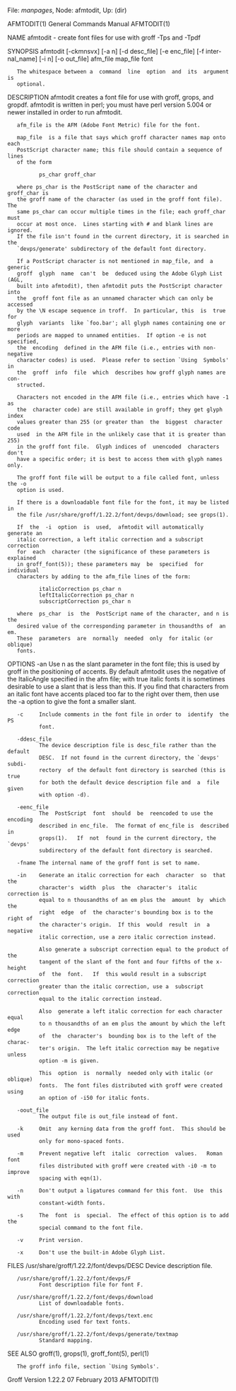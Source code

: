 File: *manpages*,  Node: afmtodit,  Up: (dir)

AFMTODIT(1)                 General Commands Manual                AFMTODIT(1)



NAME
       afmtodit - create font files for use with groff -Tps and -Tpdf

SYNOPSIS
       afmtodit [-ckmnsvx] [-a n] [-d desc_file] [-e enc_file] [-f inter-
                nal_name] [-i n] [-o out_file] afm_file map_file font

       The whitespace between a  command  line  option  and  its  argument  is
       optional.

DESCRIPTION
       afmtodit  creates  a  font  file for use with groff, grops, and gropdf.
       afmtodit is written in perl; you must have perl version 5.004 or  newer
       installed in order to run afmtodit.

       afm_file is the AFM (Adobe Font Metric) file for the font.

       map_file  is a file that says which groff character names map onto each
       PostScript character name; this file should contain a sequence of lines
       of the form

              ps_char groff_char

       where ps_char is the PostScript name of the character and groff_char is
       the groff name of the character (as used in the groff font file).   The
       same ps_char can occur multiple times in the file; each groff_char must
       occur at most once.  Lines starting with # and blank lines are ignored.
       If the file isn't found in the current directory, it is searched in the
       `devps/generate' subdirectory of the default font directory.

       If a PostScript character is not mentioned in map_file, and  a  generic
       groff  glyph  name  can't  be  deduced using the Adobe Glyph List (AGL,
       built into afmtodit), then afmtodit puts the PostScript character  into
       the  groff font file as an unnamed character which can only be accessed
       by the \N escape sequence in troff.  In particular, this  is  true  for
       glyph  variants  like `foo.bar'; all glyph names containing one or more
       periods are mapped to unnamed entities.  If option -e is not specified,
       the  encoding  defined in the AFM file (i.e., entries with non-negative
       character codes) is used.  Please refer to section `Using  Symbols'  in
       the  groff  info  file  which  describes how groff glyph names are con-
       structed.

       Characters not encoded in the AFM file (i.e., entries which have -1  as
       the  character code) are still available in groff; they get glyph index
       values greater than 255 (or greater than  the  biggest  character  code
       used  in the AFM file in the unlikely case that it is greater than 255)
       in the groff font file.  Glyph indices of  unencoded  characters  don't
       have a specific order; it is best to access them with glyph names only.

       The groff font file will be output to a file called font, unless the -o
       option is used.

       If there is a downloadable font file for the font, it may be listed  in
       the file /usr/share/groff/1.22.2/font/devps/download; see grops(1).

       If  the  -i  option  is  used,  afmtodit will automatically generate an
       italic correction, a left italic correction and a subscript  correction
       for  each  character (the significance of these parameters is explained
       in groff_font(5)); these parameters may  be  specified  for  individual
       characters by adding to the afm_file lines of the form:

              italicCorrection ps_char n
              leftItalicCorrection ps_char n
              subscriptCorrection ps_char n

       where  ps_char  is  the  PostScript name of the character, and n is the
       desired value of the corresponding parameter in thousandths of  an  em.
       These  parameters  are  normally  needed  only  for italic (or oblique)
       fonts.

OPTIONS
       -an    Use n as the slant parameter in the font file; this is  used  by
              groff  in  the positioning of accents.  By default afmtodit uses
              the negative of the ItalicAngle specified in the afm file;  with
              true  italic fonts it is sometimes desirable to use a slant that
              is less than this.  If you find that characters from  an  italic
              font  have  accents  placed too far to the right over them, then
              use the -a option to give the font a smaller slant.

       -c     Include comments in the font file in order to  identify  the  PS
              font.

       -ddesc_file
              The device description file is desc_file rather than the default
              DESC.  If not found in the current directory, the `devps' subdi-
              rectory  of the default font directory is searched (this is true
              for both the default device description file and  a  file  given
              with option -d).

       -eenc_file
              The  PostScript  font  should  be  reencoded to use the encoding
              described in enc_file.  The format of enc_file is  described  in
              grops(1).   If  not  found in the current directory, the `devps'
              subdirectory of the default font directory is searched.

       -fname The internal name of the groff font is set to name.

       -in    Generate an italic correction for each  character  so  that  the
              character's  width  plus  the  character's  italic correction is
              equal to n thousandths of an em plus the  amount  by  which  the
              right  edge  of  the character's bounding box is to the right of
              the character's origin.  If this  would  result  in  a  negative
              italic correction, use a zero italic correction instead.

              Also generate a subscript correction equal to the product of the
              tangent of the slant of the font and four fifths of the x-height
              of  the  font.   If  this would result in a subscript correction
              greater than the italic correction, use a  subscript  correction
              equal to the italic correction instead.

              Also  generate a left italic correction for each character equal
              to n thousandths of an em plus the amount by which the left edge
              of  the  character's  bounding box is to the left of the charac-
              ter's origin.  The left italic correction may be negative unless
              option -m is given.

              This  option  is  normally  needed only with italic (or oblique)
              fonts.  The font files distributed with groff were created using
              an option of -i50 for italic fonts.

       -oout_file
              The output file is out_file instead of font.

       -k     Omit  any kerning data from the groff font.  This should be used
              only for mono-spaced fonts.

       -m     Prevent negative left  italic  correction  values.   Roman  font
              files distributed with groff were created with -i0 -m to improve
              spacing with eqn(1).

       -n     Don't output a ligatures command for this font.  Use  this  with
              constant-width fonts.

       -s     The  font  is  special.  The effect of this option is to add the
              special command to the font file.

       -v     Print version.

       -x     Don't use the built-in Adobe Glyph List.

FILES
       /usr/share/groff/1.22.2/font/devps/DESC
              Device description file.

       /usr/share/groff/1.22.2/font/devps/F
              Font description file for font F.

       /usr/share/groff/1.22.2/font/devps/download
              List of downloadable fonts.

       /usr/share/groff/1.22.2/font/devps/text.enc
              Encoding used for text fonts.

       /usr/share/groff/1.22.2/font/devps/generate/textmap
              Standard mapping.

SEE ALSO
       groff(1), grops(1), groff_font(5), perl(1)

       The groff info file, section `Using Symbols'.



Groff Version 1.22.2           07 February 2013                    AFMTODIT(1)
